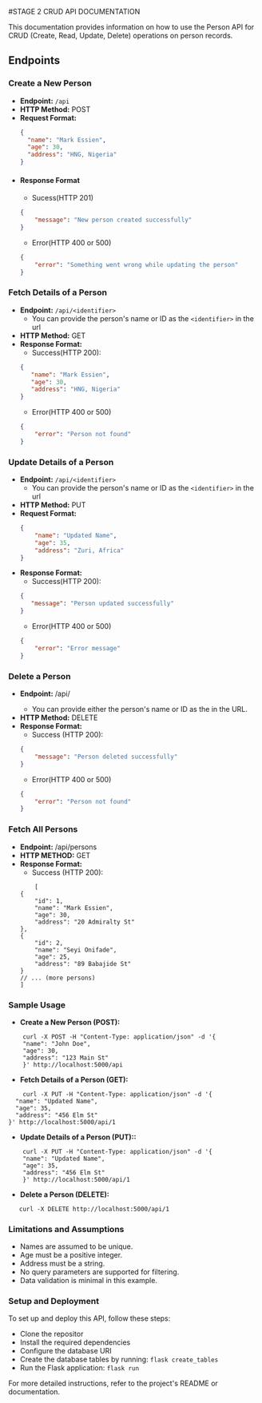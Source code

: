 #STAGE 2 CRUD API DOCUMENTATION

This documentation provides information on how to use the Person API for CRUD (Create, Read, Update, Delete) operations on person records.

## Endpoints

### Create a New Person
- **Endpoint:** `/api`
- **HTTP Method:** POST
- **Request Format:**
  ```json
  {
    "name": "Mark Essien",
    "age": 30,
    "address": "HNG, Nigeria"
  }
  ```
- #### Response Format
    - Sucess(HTTP 201)
    ```json
    {
        "message": "New person created successfully"
    }
    ```
    - Error(HTTP 400 or 500)
    ```json
    {
        "error": "Something went wrong while updating the person"
    }
    ```
### Fetch Details of a Person
- **Endpoint:** `/api/<identifier>`
    - You can provide the person's name or ID as the `<identifier>` in the url
- **HTTP Method:** GET
- **Response Format:**
    - Success(HTTP 200):
     ```json
    {
        "name": "Mark Essien",
        "age": 30,
        "address": "HNG, Nigeria"
    }
    ```
    - Error(HTTP 400 or 500)
    ```json
    {
        "error": "Person not found"
    }
    ```

### Update Details of a Person
- **Endpoint:** `/api/<identifier>`
    - You can provide the person's name or ID as the `<identifier>` in the url
- **HTTP Method:** PUT
- **Request Format:**
    ```json
    {
        "name": "Updated Name",
        "age": 35,
        "address": "Zuri, Africa"
    }
    ```
- **Response Format:**
    - Success(HTTP 200):
     ```json
     {
        "message": "Person updated successfully"
    }
    ```
    - Error(HTTP 400 or 500)
    ```json
    {
        "error": "Error message"
    }

    ```
### Delete a Person
- **Endpoint:** /api/<identifier>
    - You can provide either the person's name or ID as the <identifier> in the URL.
- **HTTP Method:** DELETE
- **Response Format:**
    - Success (HTTP 200):
    ```json
    {
        "message": "Person deleted successfully"
    }

    ```
    - Error(HTTP 400 or 500)
    ```json
    {
        "error": "Person not found"
    }

### Fetch All Persons
- **Endpoint:** /api/persons
- **HTTP METHOD:** GET
- **Response Format:**
    - Success (HTTP 200):
    ```
        [
    {
        "id": 1,
        "name": "Mark Essien",
        "age": 30,
        "address": "20 Admiralty St"
    },
    {
        "id": 2,
        "name": "Seyi Onifade",
        "age": 25,
        "address": "89 Babajide St"
    }
    // ... (more persons)
    ]

    ```
### Sample Usage
- **Create a New Person (POST):**
```
    curl -X POST -H "Content-Type: application/json" -d '{
    "name": "John Doe",
    "age": 30,
    "address": "123 Main St"
    }' http://localhost:5000/api
```
- **Fetch Details of a Person (GET):**
```
    curl -X PUT -H "Content-Type: application/json" -d '{
  "name": "Updated Name",
  "age": 35,
  "address": "456 Elm St"
}' http://localhost:5000/api/1
```

- **Update Details of a Person (PUT)::**
```
    curl -X PUT -H "Content-Type: application/json" -d '{
    "name": "Updated Name",
    "age": 35,
    "address": "456 Elm St"
    }' http://localhost:5000/api/1
```

- **Delete a Person (DELETE):**
```
   curl -X DELETE http://localhost:5000/api/1 
```

### Limitations and Assumptions
- Names are assumed to be unique.
- Age must be a positive integer.
- Address must be a string.
- No query parameters are supported for filtering.
- Data validation is minimal in this example.

### Setup and Deployment
To set up and deploy this API, follow these steps:
* Clone the repositor
* Install the required dependencies 
* Configure the database URI 
* Create the database tables by running: `flask create_tables`
* Run the Flask application: `flask run`

For more detailed instructions, refer to the project's README or documentation.





